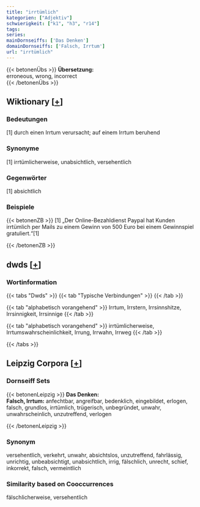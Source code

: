 ```yaml
---
title: "irrtümlich"
kategorien: ["Adjektiv"]
schwierigkeit: ["k1", "h3", "r14"]
tags:
series:
mainDornseiffs: ['Das Denken']
domainDornseiffs: ['Falsch, Irrtum']
url: "irrtümlich"
---
```


{{< betonenÜbs >}}
**Übersetzung:**  
erroneous, wrong, incorrect  
{{< /betonenÜbs >}}

## Wiktionary [[+](https://de.wiktionary.org/wiki/irrtümlich)]

### Bedeutungen
[1] durch einen Irrtum verursacht; auf einem Irrtum beruhend  

### Synonyme
[1] irrtümlicherweise, unabsichtlich, versehentlich  

### Gegenwörter
[1] absichtlich  

### Beispiele
{{< betonenZB >}}
[1] „Der Online-Bezahldienst Paypal hat Kunden irrtümlich per Mails zu einem Gewinn von 500 Euro bei einem Gewinnspiel gratuliert.“[1]  

{{< /betonenZB >}}


## dwds [[+](https://www.dwds.de/wb/irrtümlich)]

### Wortinformation
{{< tabs "Dwds" >}}
{{< tab "Typische Verbindungen" >}}
{{< /tab >}}

{{< tab "alphabetisch vorangehend" >}}
Irrtum, Irrstern, Irrsinnshitze, Irrsinnigkeit, Irrsinnige
{{< /tab >}}

{{< tab "alphabetisch vorangehend" >}}
irrtümlicherweise, Irrtumswahrscheinlichkeit, Irrung, Irrwahn, Irrweg
{{< /tab >}}

{{< /tabs >}}

## Leipzig Corpora [[+](https://corpora.uni-leipzig.de/en/res?word=irrtümlich&corpusId=deu_newscrawl-public_2018)]

### Dornseiff Sets
{{< betonenLeipzig >}}
**Das Denken:**  
**Falsch, Irrtum:** anfechtbar, angreifbar, bedenklich, eingebildet, erlogen, falsch, grundlos, irrtümlich, trügerisch, unbegründet, unwahr, unwahrscheinlich, unzutreffend, verlogen  

{{< /betonenLeipzig >}}

### Synonym
versehentlich, verkehrt, unwahr, absichtslos, unzutreffend, fahrlässig, unrichtig, unbeabsichtigt, unabsichtlich, irrig, fälschlich, unrecht, schief, inkorrekt, falsch, vermeintlich


### Similarity based on Cooccurrences
fälschlicherweise, versehentlich

